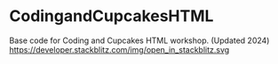 # CodingandCupcakesHTML
Base code for Coding and Cupcakes HTML workshop. (Updated 2024)
https://developer.stackblitz.com/img/open_in_stackblitz.svg
